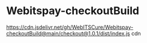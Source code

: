 # Webitspay-checkoutBuild

https://cdn.jsdelivr.net/gh/WebITSCure/Webitspay-checkoutBuild@main/checkout@1.0.1/dist/index.js cdn
